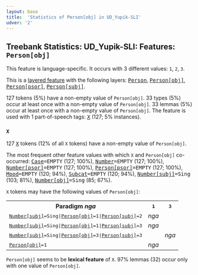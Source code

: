 ```yaml
---
layout: base
title:  'Statistics of Person[obj] in UD_Yupik-SLI'
udver: '2'
---
```


## Treebank Statistics: UD_Yupik-SLI: Features: `Person[obj]`

This feature is language-specific.
It occurs with 3 different values: `1`, `2`, `3`.

This is a <a href="../../u/overview/feat-layers.html">layered feature</a> with the following layers: <tt><a href="ess_sli-feat-Person.html">Person</a></tt>, <tt><a href="ess_sli-feat-Person-obj.html">Person[obj]</a></tt>, <tt><a href="ess_sli-feat-Person-psor.html">Person[psor]</a></tt>, <tt><a href="ess_sli-feat-Person-subj.html">Person[subj]</a></tt>.

127 tokens (5%) have a non-empty value of `Person[obj]`.
33 types (5%) occur at least once with a non-empty value of `Person[obj]`.
33 lemmas (5%) occur at least once with a non-empty value of `Person[obj]`.
The feature is used with 1 part-of-speech tags: <tt><a href="ess_sli-pos-X.html">X</a></tt> (127; 5% instances).

### `X`

127 <tt><a href="ess_sli-pos-X.html">X</a></tt> tokens (12% of all `X` tokens) have a non-empty value of `Person[obj]`.

The most frequent other feature values with which `X` and `Person[obj]` co-occurred: <tt><a href="ess_sli-feat-Case.html">Case</a></tt><tt>=EMPTY</tt> (127; 100%), <tt><a href="ess_sli-feat-Number.html">Number</a></tt><tt>=EMPTY</tt> (127; 100%), <tt><a href="ess_sli-feat-Number-psor.html">Number[psor]</a></tt><tt>=EMPTY</tt> (127; 100%), <tt><a href="ess_sli-feat-Person-psor.html">Person[psor]</a></tt><tt>=EMPTY</tt> (127; 100%), <tt><a href="ess_sli-feat-Mood.html">Mood</a></tt><tt>=EMPTY</tt> (120; 94%), <tt><a href="ess_sli-feat-Subcat.html">Subcat</a></tt><tt>=EMPTY</tt> (120; 94%), <tt><a href="ess_sli-feat-Number-subj.html">Number[subj]</a></tt><tt>=Sing</tt> (103; 81%), <tt><a href="ess_sli-feat-Number-obj.html">Number[obj]</a></tt><tt>=Sing</tt> (85; 67%).

`X` tokens may have the following values of `Person[obj]`:


<table>
  <tr><th>Paradigm <i>nga</i></th><th><tt>1</tt></th><th><tt>3</tt></th></tr>
  <tr><td><tt><tt><a href="ess_sli-feat-Number-subj.html">Number[subj]</a></tt><tt>=Sing</tt>|<tt><a href="ess_sli-feat-Person-obj.html">Person[obj]</a></tt><tt>=1</tt>|<tt><a href="ess_sli-feat-Person-subj.html">Person[subj]</a></tt><tt>=2</tt></tt></td><td><em>nga</em></td><td></td></tr>
  <tr><td><tt><tt><a href="ess_sli-feat-Number-subj.html">Number[subj]</a></tt><tt>=Sing</tt>|<tt><a href="ess_sli-feat-Person-obj.html">Person[obj]</a></tt><tt>=1</tt>|<tt><a href="ess_sli-feat-Person-subj.html">Person[subj]</a></tt><tt>=3</tt></tt></td><td><em>nga</em></td><td></td></tr>
  <tr><td><tt><tt><a href="ess_sli-feat-Number-subj.html">Number[subj]</a></tt><tt>=Sing</tt>|<tt><a href="ess_sli-feat-Person-obj.html">Person[obj]</a></tt><tt>=3</tt>|<tt><a href="ess_sli-feat-Person-subj.html">Person[subj]</a></tt><tt>=3</tt></tt></td><td></td><td><em>nga</em></td></tr>
  <tr><td><tt><tt><a href="ess_sli-feat-Person-obj.html">Person[obj]</a></tt><tt>=1</tt></tt></td><td><em>nga</em></td><td></td></tr>
</table>

`Person[obj]` seems to be **lexical feature** of `X`. 97% lemmas (32) occur only with one value of `Person[obj]`.

